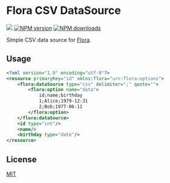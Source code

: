 # Flora CSV DataSource

![](https://github.com/godmodelabs/flora-csv/workflows/ci/badge.svg)
[![NPM version](https://img.shields.io/npm/v/flora-csv.svg?style=flat)](https://www.npmjs.com/package/flora-csv)
[![NPM downloads](https://img.shields.io/npm/dm/flora-csv.svg?style=flat)](https://www.npmjs.com/package/flora-csv)

Simple CSV data source for [Flora](https://github.com/godmodelabs/flora).

## Usage

```xml
<?xml version="1.0" encoding="utf-8"?>
<resource primaryKey="id" xmlns:flora="urn:flora:options">
    <flora:dataSource type="csv" delimiter=";" quote="">
        <flora:option name="data">
            id;name;birthday
            1;Alice;1979-12-31
            2;Bob;1977-06-11
        </flora:option>
    </flora:dataSource>
    <id type="int"/>
    <name/>
    <birthday type="date"/>
</resource>
```

## License

[MIT](LICENSE)
